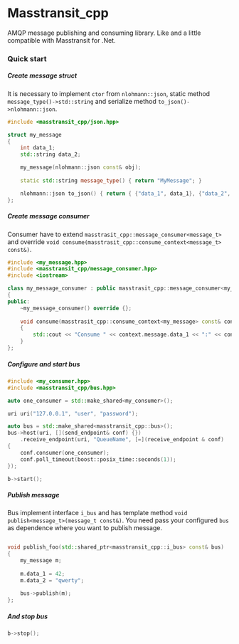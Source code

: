 
# Masstransit_cpp

AMQP message publishing and consuming library. Like and a little compatible with Masstransit for .Net.

### Quick start

##### Create message struct

It is necessary to implement `ctor` from `nlohmann::json`, static method `message_type()->std::string` and serialize method `to_json()->nlohmann::json`.

```cpp
#include <masstransit_cpp/json.hpp>

struct my_message
{
	int data_1;
	std::string data_2;

	my_message(nlohmann::json const& obj);
	
	static std::string message_type() { return "MyMessage"; }

	nlohmann::json to_json() { return { {"data_1", data_1}, {"data_2", data_2} };
};
```

##### Create message consumer

Consumer have to extend `masstrasit_cpp::message_consumer<message_t>` and override `void consume(masstrasit_cpp::consume_context<message_t> const&)`.

```cpp
#include <my_message.hpp>
#include <masstransit_cpp/message_consumer.hpp>
#include <iostream>

class my_message_consumer : public masstrasit_cpp::message_consumer<my_message>
{
public:
	~my_message_consumer() override {};
	
	void consume(masstrasit_cpp::consume_context<my_message> const& context) override
	{
	    std::cout << "Consume " << context.message.data_1 << ":" << context.message.data_2 << std::endl;
	}
};
```

##### Configure and start bus

```cpp
#include <my_consumer.hpp>
#include <masstransit_cpp/bus.hpp>

auto one_consumer = std::make_shared<my_consumer>();

uri uri("127.0.0.1", "user", "password");

auto bus = std::make_shared<masstransit_cpp::bus>();
bus->host(uri, [](send_endpoint& conf) {})
	.receive_endpoint(uri, "QueueName", [=](receive_endpoint & conf)
{
	conf.consumer(one_consumer);
	conf.poll_timeout(boost::posix_time::seconds(1));
});

b->start();
```

##### Publish message

Bus implement interface `i_bus` and has template method `void publish<message_t>(message_t const&)`.
You need pass your configured `bus` as dependence where you want to publish message. 

```cpp

void publish_foo(std::shared_ptr<masstransit_cpp::i_bus> const& bus)
{
    my_message m;
    
    m.data_1 = 42;
    m.data_2 = "qwerty";
    
    bus->publish(m);
};
```

##### And stop bus

```cpp
b->stop();
```


